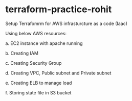 # terraform-practice-rohit

Setup Terrafomrm for AWS infrasturcture as a code (Iaac)

Using below AWS resources:

a. EC2 instance with apache running 

b. Creating IAM
 
c. Creating Security Group

d. Creating VPC, Public subnet and Private subnet

e. Creating ELB to manage load

f. Storing state file in S3 bucket
